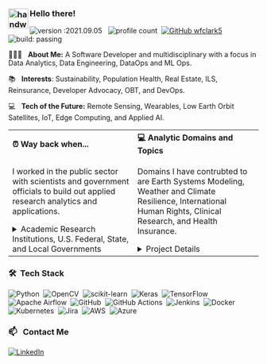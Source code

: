 ### <img alt="handwavegif" src="https://user-images.githubusercontent.com/39513876/112366216-8cfe7400-8cfe-11eb-8116-7d3dbae20e97.gif" width='40' align="left"/> Hello there!

![version :2021.09.05](https://img.shields.io/badge/version-2021.09.05-informational) &nbsp;
![profile count](https://komarev.com/ghpvc/?username=wfclark5&color=red)&nbsp;
[![GitHub wfclark5](https://img.shields.io/github/followers/wfclark5?label=follow&style=social)](https://github.com/wfclark5)&nbsp;
![build: passing](https://img.shields.io/badge/build-passing-success)



👨🏻‍💻 &nbsp; **About Me:** A Software Developer and multidisciplinary with a focus in Data Analytics, Data Engineering, DataOps and ML Ops. 

📚 &nbsp; **Interests**: Sustainability, Population Health, Real Estate, ILS, Reinsurance, Developer Advocacy, OBT, and DevOps. 

💻 &nbsp; **Tech of the Future:** Remote Sensing, Wearables, Low Earth Orbit Satellites, IoT, Edge Computing, and Applied AI.

<table><tr>
    <th style="text-align:left">⏰ Way back when... &nbsp; </th>
    <th style="text-align:left">💻 Analytic Domains and Topics  &nbsp; 
</th>
  </tr>
<tr>  
<td valign="top" width="50%">

    
I worked in the public sector with scientists and government officials to build out applied research analytics and applications.

<details>
<summary>Academic Research Institutions, U.S. Federal, State, and Local Governments</summary>
    
* Academic Research Institutions: 
  * [Duke University’s School of Medicine - CABD](https://autismcenter.duke.edu/)
  * [Duke University's Pratt School of Engineering - CEE](https://cee.duke.edu/)
  * [University of Nottingham Ningbo China](https://www.nottingham.edu.cn/en/science-engineering/research-groups/geospatial-and-geo-hazards/index.aspx)
  * [NC State's - CISESS](https://ncics.org/programs/cisess/)
  
* U.S. Federal Government:
  * [USGCRP](https://www.globalchange.gov/), [NOAA](https://www.ncei.noaa.gov/), [NASA - GPM](https://gpm.nasa.gov/science/precipitation-algorithms), and [USDA - Forest Service](https://www.fs.usda.gov/r8)
  
* U.S. States and Territories Governments: 
  * States: [North Carolina](https://files.nc.gov/ncdeq/climate-change/resilience-plan/2020-Climate-Risk-Assessment-and-Resilience-Plan.pdf)
  * Territories: [Hawai‘i, American Samoa, Republic of the Marshall Islands, and Guam](https://www.regions.noaa.gov/pacific-islands/)

* Local Government: 
    * Regional Councils: 
        * [Triangle J](https://www.tjcog.org/sites/default/files/uploads/trrp_report_technicalreport_102418.pdf)
        * [Land of Sky](http://www.landofsky.org/)

    
</details>
</td><td valign="top" width="50%">

    
Domains I have contrubted to are Earth Systems Modeling, Weather and Climate Resilience, International Human Rights, Clinical Research, and Health Insurance.

<details>
<summary>Project Details</summary>
    
* Climate, Weather, and Environmental Systems:
    * [Climate Resilience and Adaptation](https://toolkit.climate.gov/)
    * [National Climate Assessment](https://nca2018.globalchange.gov/)
    * [Sea Level Inundation](https://coast.noaa.gov/digitalcoast/data/slr.html)
    * [P&C Catastrophe Modeling](http://www.atms.unca.edu/chennon/research/documents/clark_ncur_2016_preprint.pdf)
    * [Vector-Bourne Disease Forecasting](https://health2016.globalchange.gov/vectorborne-diseases)
    * [Health System Vulnerability to Climate and Weather](https://link.springer.com/article/10.1007%2Fs40572-018-0223-y)   
    * [Storm Surge Forecasting](https://www.nhc.noaa.gov/nationalsurge/)
    * [Surface Wind Analysis](https://www.rms.com/event-response/hwind)
    * [LandSat-9 Land Cover Change](https://www.usgs.gov/centers/wgsc/science/land-cover-trends?qt-science_center_objects=0#qt-science_center_objects)
    * [GOES-R Atmospheric Monitoring](https://www.goes-r.gov/)
    * [Automated Tropical Cyclone Forecasting System](https://www.nrlmry.navy.mil/atcf_web/index1.html)
    
* Human Rights Violations by Agents of State
    * [Political Terror Scale](http://www.politicalterrorscale.org/Data/Files/PTS-Codebook-V120.pdf)
   
* Geospatial Engineering and Computational Geometry
    * [Aerial LiDAR Collection](https://sdd.nc.gov/SDD/docs/LidarSummary.pdf)
    * [Indoor LiDAR Scans for 3D BIMs](https://www.fig.net/resources/proceedings/fig_proceedings/fig2019/papers/ts02f/TS02F_yang_hancock_et_al_10050.pdf)
    * [LiDAR Feature Segmentation and Extraction](https://www.esri.com/content/dam/esrisites/en-us/events/conferences/2020/developer-summit/object-extraction-from-lidar-with-dl.pdf)
  
* Broadband Internet Infrastructure:
    * [WestNGN Broadband](http://www.landofsky.org/westngnbroadband.html)

* Clinical Research:
    * [Child and Adolescent Psychiatry](https://autismcenter.duke.edu/content/research-overview)
    * [Early Intervention Programs](https://www.esdm.co/)
    * [Randomized Controlled Drug Trials](https://autismcenter.duke.edu/research/Aplus-study#:~:text=The%20Duke%20A%2B%20study%20involves%20three%20different%20projects.,the%20Early%20Start%20Denver%20Model%2C%20at%20no%20cost)
    * [Electronic Health Record (EHR) Curation](https://apporchard.epic.com/)
    * [Severe Adverse Event Tracking](https://saetrs.nida.nih.gov/view/)
    * [Stimulus to Facial Expression Tracking](https://autismcenter.duke.edu/content/sense-know-study)
    * [Clinical Measures](https://dhss.delaware.gov/dsamh/files/si2013_dsm5foraddictionsmhandcriminaljustice.pdf)

 * Health Insurance:
    * [Societal Drivers of Health](https://mediacenter.bcbsnc.com/news/news-stories/standardizing-social-determinants-of-health-data-to-provide-whole-person-care)
    * [Behavioral Health](https://medcitynews.com/2020/07/shattering-the-fourth-wall-the-shared-behavioral-health-experiences/?rf=1)
    * [Substance Abuse](https://mediacenter.bcbsnc.com/news/blue-cross-nc-awards-2-million-to-five-organizations-fighting-opioid-epidemic-in-north-carolina)
    * [Advanced Kidney Care](https://mediacenter.bcbsnc.com/news/blue-cross-nc-launches-blue-premier-advanced-kidney-care-in-collaboration-with-fresenius-medical-care-north-america-strive-health)
    * [Value Based Care](https://www.bluecrossnc.com/provider-news/blue-cross-nc%E2%80%99s-blue-premier-program-saves-197-million-2020-health-care-costs-expands)
    * [COVID-19 Reporting](https://www.bizjournals.com/triangle/news/2020/04/24/blue-cross-nc-estimates-590m-impact-from.html)
    * [Care Management Efficiacy](https://mediacenter.bcbsnc.com/news/news-stories/how-primary-care-practices-are-dealing-with-a-financial-crisis-and-getting-support)
    * [Commercial, Medicare, and Medicaid Lines of Business](https://www.bls.gov/ncs/ebs/sp/healthterms.pdf)
 </details> 
   
</td></tr></table>

### 🛠 &nbsp;Tech Stack

![Python](https://img.shields.io/badge/python-3670A0?style=for-the-badge&logo=python&logoColor=ffdd54)&nbsp;
![OpenCV](https://img.shields.io/badge/opencv-%23white.svg?style=for-the-badge&logo=opencv&logoColor=white)&nbsp;
![scikit-learn](https://img.shields.io/badge/scikit--learn-%23F7931E.svg?style=for-the-badge&logo=scikit-learn&logoColor=white)&nbsp;
![Keras](https://img.shields.io/badge/Keras-%23D00000.svg?style=for-the-badge&logo=Keras&logoColor=white)&nbsp;
![TensorFlow](https://img.shields.io/badge/TensorFlow-%23FF6F00.svg?style=for-the-badge&logo=TensorFlow&logoColor=white)&nbsp;
![Apache Airflow](https://img.shields.io/badge/Apache%20Airflow-017CEE?style=for-the-badge&logo=Apache%20Airflow&logoColor=white)&nbsp;
![GitHub](https://img.shields.io/badge/github-%23121011.svg?style=for-the-badge&logo=github&logoColor=white)&nbsp;
![GitHub Actions](https://img.shields.io/badge/githubactions-%232671E5.svg?style=for-the-badge&logo=githubactions&logoColor=white)&nbsp;
![Jenkins](https://img.shields.io/badge/jenkins-%232C5263.svg?style=for-the-badge&logo=jenkins&logoColor=white)&nbsp;
![Docker](https://img.shields.io/badge/docker-%230db7ed.svg?style=for-the-badge&logo=docker&logoColor=white)&nbsp;
![Kubernetes](https://img.shields.io/badge/kubernetes-%23326ce5.svg?style=for-the-badge&logo=kubernetes&logoColor=white)&nbsp;
![Jira](https://img.shields.io/badge/jira-%230A0FFF.svg?style=for-the-badge&logo=jira&logoColor=white)&nbsp;
![AWS](https://img.shields.io/badge/AWS-%23FF9900.svg?style=for-the-badge&logo=amazon-aws&logoColor=white)&nbsp;
![Azure](https://img.shields.io/badge/azure-%230072C6.svg?style=for-the-badge&logo=azure-devops&logoColor=white)&nbsp;

### 📫 &nbsp; Contact Me

<a href="https://www.linkedin.com/in/william-clark-5b621313a/"><img alt="LinkedIn" src="https://img.shields.io/badge/linkedin%20-%230077B5.svg?&style=flat&logo=linkedin&logoColor=white"/></a> &nbsp;


